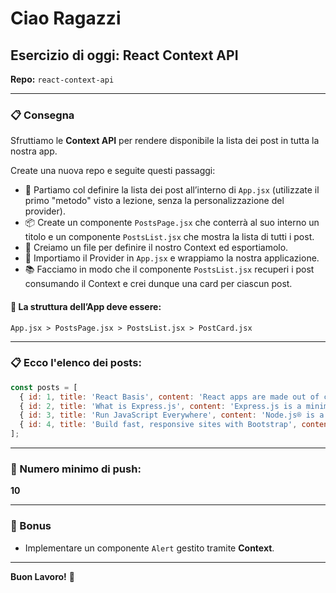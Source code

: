 # Ciao Ragazzi

## Esercizio di oggi: **React Context API**

**Repo:** `react-context-api`

---

### 📋 Consegna

Sfruttiamo le **Context API** per rendere disponibile la lista dei post in tutta la nostra app.

Create una nuova repo e seguite questi passaggi:

- 📄 Partiamo col definire la lista dei post all’interno di `App.jsx` (utilizzate il primo "metodo" visto a lezione, senza la personalizzazione del provider).
- 📦 Create un componente `PostsPage.jsx` che conterrà al suo interno un titolo e un componente `PostsList.jsx` che mostra la lista di tutti i post.
- 📁 Creiamo un file per definire il nostro Context ed esportiamolo.
- 📲 Importiamo il Provider in `App.jsx` e wrappiamo la nostra applicazione.
- 📚 Facciamo in modo che il componente `PostsList.jsx` recuperi i post consumando il Context e crei dunque una card per ciascun post.

#### 📐 La struttura dell’App deve essere:
```
App.jsx > PostsPage.jsx > PostsList.jsx > PostCard.jsx
```

---

### 📋 Ecco l'elenco dei posts:

```js
const posts = [
  { id: 1, title: 'React Basis', content: 'React apps are made out of components. A component is a piece of the UI (user interface) that has its own logic and appearance. A component can be as small as a button, or as large as an entire page.', category: 'FrontEnd' },
  { id: 2, title: 'What is Express.js', content: 'Express.js is a minimal and flexible Node.js web application framework that provides a robust set of features for web and mobile applications.', category: 'Backend' },
  { id: 3, title: 'Run JavaScript Everywhere', content: 'Node.js® is a free, open-source, cross-platform JavaScript runtime environment that lets developers create servers, web apps, command line tools and scripts.', category: 'Backend' },
  { id: 4, title: 'Build fast, responsive sites with Bootstrap', content: 'Powerful, extensible, and feature-packed frontend toolkit. Build and customize with Sass, utilize prebuilt grid system and components, and bring projects to life with powerful JavaScript plugins.', category: 'Frontend' },
];
```

---

### 📌 Numero minimo di push:

**10**

---

### 🎁 Bonus

- Implementare un componente `Alert` gestito tramite **Context**.

---

**Buon Lavoro!** 🎉
